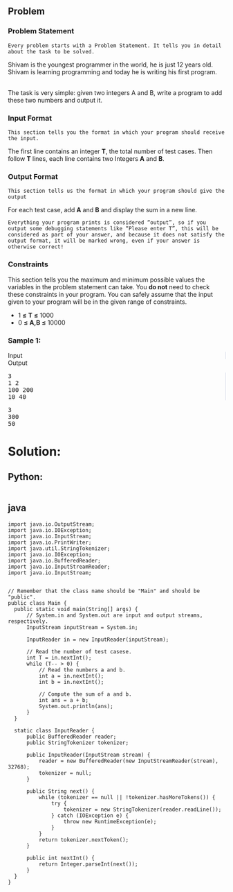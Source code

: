 <div id="problem-statement" class="_problemBody_lulsq_29 print"><h2>Problem</h2>
<h3>Problem Statement</h3>
<pre><code>Every problem starts with a Problem Statement. It tells you in detail about the task to be solved.</code></pre>
<p>
Shivam is the youngest programmer in the world, he is just 12 years old. Shivam is learning programming and today he is writing his first program.
<br><br>
</p><p>The task is very simple: given two integers A and B, write a program to add these two numbers and output it.</p>
<p></p>
<h3>Input Format</h3>
<pre><code>This section tells you the format in which your program should receive the input.</code></pre>
<p>
The first line contains an integer <b>T</b>, the total number of test cases. Then follow <b>T</b> lines, each line contains two Integers <b>A</b> and <b>B</b>.
</p>
<h3>Output Format</h3>
<pre><code>This section tells us the format in which your program should give the output</code></pre>
<p>For each test case, add <b>A</b> and <b>B</b> and display the sum in a new line.</p>
<pre><code>Everything your program prints is considered “output”, so if you output some debugging statements like “Please enter T”, this will be considered as part of your answer, and because it does not satisfy the output format, it will be marked wrong, even if your answer is otherwise correct!</code></pre>
<h3>Constraints</h3>
<div class="_html_code__block_lulsq_178">
<p>This section tells you the maximum and minimum possible values the variables in the problem statement can take. You <b>do not</b> need to check these constraints in your program. You can safely assume that the input given to your program will be in the given range of constraints.</p>
<ul><li>1 <b>≤</b> <b>T</b> <b>≤</b> 1000</li>
<li>0 <b>≤</b> <b>A,B</b> <b>≤</b> 10000</li>
</ul>
</div>
<h3>Sample 1:</h3>
<div data-reactroot="" class="_input_output__table_lulsq_184"><div class="_text_copy__container_lulsq_188"><div class="_text_copy_lulsq_188 _input_top__box_lulsq_198" style="border-right: 1px solid rgb(210, 217, 231);"><span>Input</span><div title="Copy to clipboard" class="" style="pointer-events: all;"><span class="_icon__box_9xn05_2 undefined"><i class="_copy__icon_9xn05_14"></i></span></div></div><div class="_text_copy_lulsq_188 _ouput_top__box_lulsq_201"><span>Output</span><div title="Copy to clipboard" class="" style="pointer-events: all;"><span class="_icon__box_9xn05_2 undefined"><i class="_copy__icon_9xn05_14"></i></span></div></div></div><div class="_values__container_lulsq_204"><div class="_values_lulsq_204" style="border-right: 1px solid rgb(210, 217, 231);"><pre>3
1 2
100 200
10 40</pre></div><div class="_values_lulsq_204"><pre>3
300
50</pre></div></div></div></div>

# Solution:

## Python:
```
```
## java
  ```
  import java.io.OutputStream;
import java.io.IOException;
import java.io.InputStream;
import java.io.PrintWriter;
import java.util.StringTokenizer;
import java.io.IOException;
import java.io.BufferedReader;
import java.io.InputStreamReader;
import java.io.InputStream;


// Remember that the class name should be "Main" and should be "public".
public class Main {
	public static void main(String[] args) {
		// System.in and System.out are input and output streams, respectively.
		InputStream inputStream = System.in;

		InputReader in = new InputReader(inputStream);

		// Read the number of test casese.		
		int T = in.nextInt();
		while (T-- > 0) {
			// Read the numbers a and b.
			int a = in.nextInt();
			int b = in.nextInt();
			
			// Compute the sum of a and b.
			int ans = a + b;
			System.out.println(ans);
		}
	}

	static class InputReader {
		public BufferedReader reader;
		public StringTokenizer tokenizer;

		public InputReader(InputStream stream) {
			reader = new BufferedReader(new InputStreamReader(stream), 32768);
			tokenizer = null;
		}

		public String next() {
			while (tokenizer == null || !tokenizer.hasMoreTokens()) {
				try {
				    tokenizer = new StringTokenizer(reader.readLine());
				} catch (IOException e) {
				    throw new RuntimeException(e);
				}
			}
			return tokenizer.nextToken();
		}

		public int nextInt() {
			return Integer.parseInt(next());
		}
	}
}
 ```
